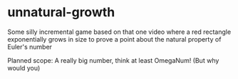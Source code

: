 # unnatural-growth

Some silly incremental game based on that one video where a red rectangle exponentially grows in size to prove a point about the natural property of Euler's number

Planned scope: A really big number, think at least OmegaNum! (But why would you)
